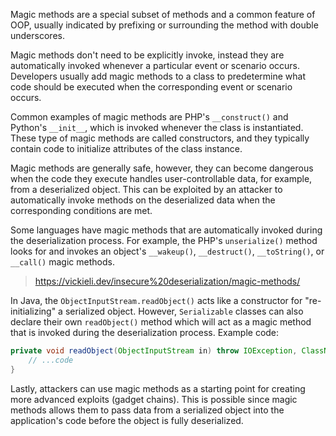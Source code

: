 Magic methods are a special subset of methods and a common feature of OOP, usually indicated by prefixing or surrounding the method with double underscores.

Magic methods don't need to be explicitly invoke, instead they are automatically invoked whenever a particular event or scenario occurs. Developers usually add magic methods to a class to predetermine what code should be executed when the corresponding event or scenario occurs.

Common examples of magic methods are PHP's `__construct()` and Python's `__init__`, which is invoked whenever the class is instantiated. These type of magic methods are called constructors, and they typically contain code to initialize attributes of the class instance.

Magic methods are generally safe, however, they can become dangerous when the code they execute handles user-controllable data, for example, from a deserialized object. This can be exploited by an attacker to automatically invoke methods on the deserialized data when the corresponding conditions are met.

Some languages have magic methods that are automatically invoked during the deserialization process. For example, the PHP's `unserialize()` method looks for and invokes an object's `__wakeup()`, `__destruct()`, `__toString()`, or `__call()` magic methods.

> https://vickieli.dev/insecure%20deserialization/magic-methods/

In Java, the `ObjectInputStream.readObject()` acts like a constructor for "re-initializing" a serialized object. However, `Serializable` classes can also declare their own `readObject()` method which will act as a magic method that is invoked during the deserialization process. Example code:
```java
private void readObject(ObjectInputStream in) throw IOException, ClassNotFoundException {
	// ...code
}
```

Lastly, attackers can use magic methods as a starting point for creating more advanced exploits (gadget chains). This is possible since magic methods allows them to pass data from a serialized object into the application's code before the object is fully deserialized.